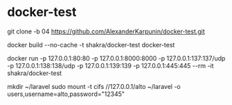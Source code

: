 # docker-test

git clone -b 04 https://github.com/AlexanderKarpunin/docker-test.git

docker build --no-cache -t shakra/docker-test docker-test

docker run -p 127.0.0.1:80:80 -p 127.0.0.1:8000:8000 -p 127.0.0.1:137:137/udp -p 127.0.0.1:138:138/udp -p 127.0.0.1:139:139 -p 127.0.0.1:445:445 --rm -it shakra/docker-test

mkdir ~/laravel
sudo mount -t cifs //127.0.0.1/alto ~/laravel -o users,username=alto,password="12345"
